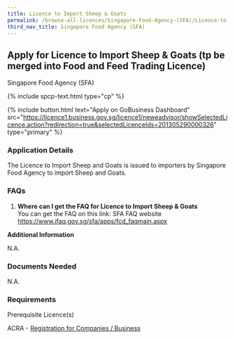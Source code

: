 ```yaml
---
title: Licence to Import Sheep & Goats
permalink: /browse-all-licences/Singapore-Food-Agency-(SFA)/Licence-to-Import-Sheep-&-Goats
third_nav_title: Singapore Food Agency (SFA)
---
```


## Apply for Licence to Import Sheep & Goats (tp be merged into Food and Feed Trading Licence)

Singapore Food Agency (SFA)

{% include spcp-text.html type="cp" %}

{% include button.html text="Apply on GoBusiness Dashboard" src="https://licence1.business.gov.sg/licence1/neweadvisor/showSelectedLicence.action?redirection=true&selectedLicenceIds=201305290000326" type="primary" %}

### Application Details

<p>The Licence to Import Sheep and Goats is issued to importers by Singapore Food Agency to import Sheep and Goats.</p>
 <h3>FAQs</h3>
 <ol>
 <li><strong>Where can I get the FAQ for Licence to Import Sheep & Goats</strong> <br />You can get the FAQ on this link: SFA FAQ website <a href="https://www.ifaq.gov.sg/sfa/apps/fcd_faqmain.aspx" target="_blank" rel="noopener">https://www.ifaq.gov.sg/sfa/apps/fcd_faqmain.aspx</a></li>
 </ol>

**Additional Information**

N.A.

### Documents Needed

N.A.

### Requirements

<p>Prerequisite Licence(s)</p>
 <p>ACRA - <a href="https://licence1.business.gov.sg/licence1/neweadvisor/showSelectedLicence.action?redirection=true&selectedLicenceIds=201301080000175" target="_blank" rel="noopener">Registration for Companies / Business</a></p>

